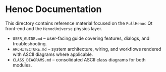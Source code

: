 # Henoc Documentation

This directory contains reference material focused on the `FullHenoc` Qt front-end and the `HenocUniverse` physics layer.

- `USER_GUIDE.md` – user-facing guide covering features, dialogs, and troubleshooting.
- `ARCHITECTURE.md` – system architecture, wiring, and workflows rendered with ASCII diagrams where applicable.
- `CLASS_DIAGRAMS.md` – consolidated ASCII class diagrams for both modules.

